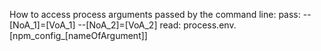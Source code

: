 How to access process arguments passed by the command line:
pass:	--[NoA_1]=[VoA_1] --[NoA_2]=[VoA_2]
read: process.env.[npm_config_[nameOfArgument]]